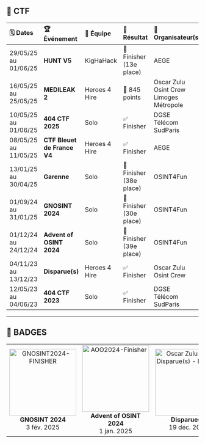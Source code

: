## 🔎​ CTF

| 🗓️ Dates           | 🏆 **Événement**                  | 👥 Équipe         | 🎯 Résultat              | 🏢 Organisateur(s)                        |
|:-------------------|:----------------------------------|:------------------|:-------------------------|:------------------------------------------|
| 29/05/25 au 01/06/25 | **HUNT V5**                     | KigHaHack         | 🥉 Finisher (13e place)  | AEGE                                     |
| 16/05/25 au 25/05/25 | **MEDILEAK 2**                  | Heroes 4 Hire     | 🔢 845 points            | Oscar Zulu Osint Crew<br>Limoges Métropole|
| 10/05/25 au 01/06/25 | **404 CTF 2025**                | Solo              | ✅ Finisher              | DGSE<br>Télécom SudParis                  |
| 08/05/25 au 11/05/25 | **CTF Bleuet de France V4**     | Heroes 4 Hire     | ✅ Finisher              | AEGE                                     |
| 13/01/25 au 30/04/25 | **Garenne**                     | Solo              | 🏅 Finisher (38e place)  | OSINT4Fun                                |
| 01/09/24 au 31/01/25 | **GNOSINT 2024**                | Solo              | 🏅 Finisher (30e place)  | OSINT4Fun                                |
| 01/12/24 au 24/12/24 | **Advent of OSINT 2024**        | Solo              | 🏅 Finisher (39e place)  | OSINT4Fun                                |
| 04/11/23 au 13/12/23 | **Disparue(s)**                 | Heroes 4 Hire     | ✅ Finisher              | Oscar Zulu Osint Crew                    |
| 12/05/23 au 04/06/23 | **404 CTF 2023**                | Solo              | ✅ Finisher              | DGSE<br>Télécom SudParis                  |

---

## 🏅 BADGES

<table>
  <tr>
    <td align="center">
      <a href="https://api.eu.badgr.io/public/assertions/kNPWHiR7R3Sd_EYtHXggDQ" target="_blank">
        <img src="https://api.eu.badgr.io/public/assertions/kNPWHiR7R3Sd_EYtHXggDQ/image" width="175" alt="GNOSINT2024-FINISHER"/>
      </a>
      <div><strong>GNOSINT 2024</strong><br>3 fév. 2025</div>
    </td>
    <td align="center">
      <a href="https://api.eu.badgr.io/public/assertions/zoaGYlZ8T62GLR7HvUpC9A" target="_blank">
        <img src="https://api.eu.badgr.io/public/assertions/zoaGYlZ8T62GLR7HvUpC9A/image" width="175" alt="AOO2024-Finisher"/>
      </a>
      <div><strong>Advent of OSINT 2024</strong><br>1 jan. 2025</div>
    </td>
    <td align="center">
      <a href="https://api.eu.badgr.io/public/assertions/zxG_6TLrSIi1gVP0nk3YDQ" target="_blank">
        <img src="https://api.eu.badgr.io/public/assertions/zxG_6TLrSIi1gVP0nk3YDQ/image" width="175" alt="Oscar Zulu CTF - Disparue(s) - Finisher"/>
      </a>
      <div><strong>Disparue(s)</strong><br>19 déc. 2023</div>
    </td>
  </tr>
</table>
